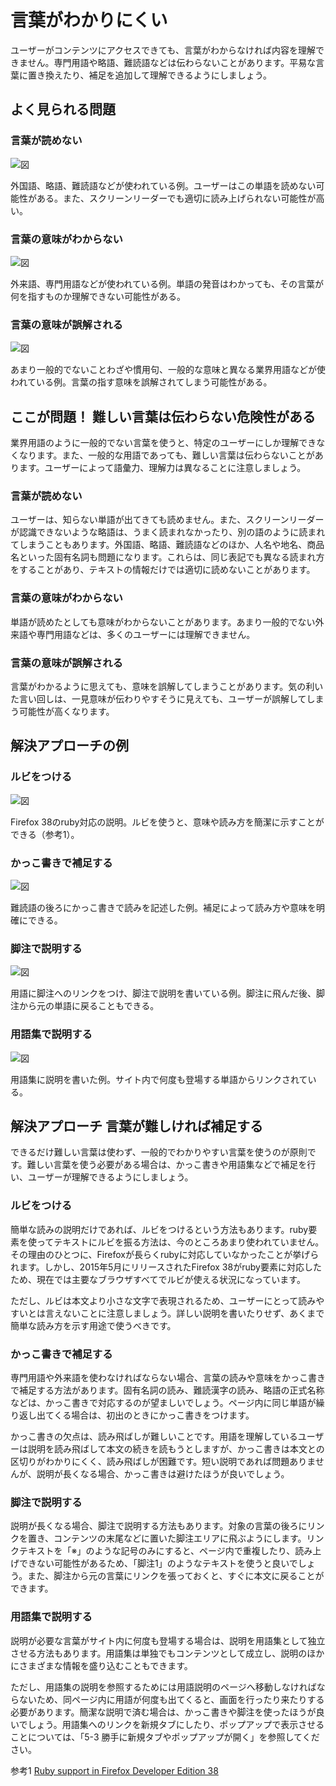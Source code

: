 # 言葉がわかりにくい
ユーザーがコンテンツにアクセスできても、言葉がわからなければ内容を理解できません。専門用語や略語、難読語などは伝わらないことがあります。平易な言葉に置き換えたり、補足を追加して理解できるようにしましょう。


## よく見られる問題

### 言葉が読めない

![図](../img/7-3-ng01.png)

外国語、略語、難読語などが使われている例。ユーザーはこの単語を読めない可能性がある。また、スクリーンリーダーでも適切に読み上げられない可能性が高い。

### 言葉の意味がわからない

![図](../img/7-3-ng02.png)

外来語、専門用語などが使われている例。単語の発音はわかっても、その言葉が何を指すものか理解できない可能性がある。

### 言葉の意味が誤解される

![図](../img/7-3-ng03.png)

あまり一般的でないことわざや慣用句、一般的な意味と異なる業界用語などが使われている例。言葉の指す意味を誤解されてしまう可能性がある。


## ここが問題！ 難しい言葉は伝わらない危険性がある
業界用語のように一般的でない言葉を使うと、特定のユーザーにしか理解できなくなります。また、一般的な用語であっても、難しい言葉は伝わらないことがあります。ユーザーによって語彙力、理解力は異なることに注意しましょう。


### 言葉が読めない
ユーザーは、知らない単語が出てきても読めません。また、スクリーンリーダーが認識できないような略語は、うまく読まれなかったり、別の語のように読まれてしまうこともあります。外国語、略語、難読語などのほか、人名や地名、商品名といった固有名詞も問題になります。これらは、同じ表記でも異なる読まれ方をすることがあり、テキストの情報だけでは適切に読めないことがあります。


### 言葉の意味がわからない
単語が読めたとしても意味がわからないことがあります。あまり一般的でない外来語や専門用語などは、多くのユーザーには理解できません。


### 言葉の意味が誤解される
言葉がわかるように思えても、意味を誤解してしまうことがあります。気の利いた言い回しは、一見意味が伝わりやすそうに見えても、ユーザーが誤解してしまう可能性が高くなります。


## 解決アプローチの例

### ルビをつける

![図](../img/7-3-ok01.png)

Firefox 38のruby対応の説明。ルビを使うと、意味や読み方を簡潔に示すことができる（参考1）。

### かっこ書きで補足する

![図](../img/7-3-ok02.png)

難読語の後ろにかっこ書きで読みを記述した例。補足によって読み方や意味を明確にできる。


### 脚注で説明する

![図](../img/7-3-ok03.png)

用語に脚注へのリンクをつけ、脚注で説明を書いている例。脚注に飛んだ後、脚注から元の単語に戻ることもできる。

### 用語集で説明する

![図](../img/7-3-ok04.png)

用語集に説明を書いた例。サイト内で何度も登場する単語からリンクされている。

## 解決アプローチ 言葉が難しければ補足する
できるだけ難しい言葉は使わず、一般的でわかりやすい言葉を使うのが原則です。難しい言葉を使う必要がある場合は、かっこ書きや用語集などで補足を行い、ユーザーが理解できるようにしましょう。

### ルビをつける
簡単な読みの説明だけであれば、ルビをつけるという方法もあります。ruby要素を使ってテキストにルビを振る方法は、今のところあまり使われていません。その理由のひとつに、Firefoxが長らくrubyに対応していなかったことが挙げられます。しかし、2015年5月にリリースされたFirefox 38がruby要素に対応したため、現在では主要なブラウザすべてでルビが使える状況になっています。

ただし、ルビは本文より小さな文字で表現されるため、ユーザーにとって読みやすいとは言えないことに注意しましょう。詳しい説明を書いたりせず、あくまで簡単な読み方を示す用途で使うべきです。

### かっこ書きで補足する
専門用語や外来語を使わなければならない場合、言葉の読みや意味をかっこ書きで補足する方法があります。固有名詞の読み、難読漢字の読み、略語の正式名称などは、かっこ書きで対応するのが望ましいでしょう。ページ内に同じ単語が繰り返し出てくる場合は、初出のときにかっこ書きをつけます。

かっこ書きの欠点は、読み飛ばしが難しいことです。用語を理解しているユーザーは説明を読み飛ばして本文の続きを読もうとしますが、かっこ書きは本文との区切りがわかりにくく、読み飛ばしが困難です。短い説明であれば問題ありませんが、説明が長くなる場合、かっこ書きは避けたほうが良いでしょう。


### 脚注で説明する
説明が長くなる場合、脚注で説明する方法もあります。対象の言葉の後ろにリンクを置き、コンテンツの末尾などに置いた脚注エリアに飛ぶようにします。リンクテキストを「※」のような記号のみにすると、ページ内で重複したり、読み上げできない可能性があるため、「脚注1」のようなテキストを使うと良いでしょう。また、脚注から元の言葉にリンクを張っておくと、すぐに本文に戻ることができます。

### 用語集で説明する
説明が必要な言葉がサイト内に何度も登場する場合は、説明を用語集として独立させる方法もあります。用語集は単独でもコンテンツとして成立し、説明のほかにさまざまな情報を盛り込むこともできます。

ただし、用語集の説明を参照するためには用語説明のページへ移動しなければならないため、同ページ内に用語が何度も出てくると、画面を行ったり来たりする必要があります。簡潔な説明で済む場合は、かっこ書きや脚注を使ったほうが良いでしょう。用語集へのリンクを新規タブにしたり、ポップアップで表示させることについては、「5-3 勝手に新規タブやポップアップが開く」を参照してください。


参考1 [Ruby support in Firefox Developer Edition 38](https://hacks.mozilla.org/2015/03/ruby-support-in-firefox-developer-edition-38/)
